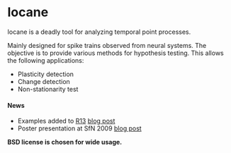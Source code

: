 # Iocane
Iocane is a deadly tool for analyzing temporal point processes.

Mainly designed for spike trains observed from neural systems. The objective is to provide various methods for hypothesis testing. This allows the following applications:  
* Plasticity detection
* Change detection
* Non-stationarity test

#### News
* Examples added to [R13](./iocane_examples) [blog post](http://wp.me/prXHT-3z)
* Poster presentation at SfN 2009 [blog post](http://memming.wordpress.com/2009/10/15/significance-test-for-spike-trains-based-on-finite-point-process-estimation/)  

**BSD license is chosen for wide usage.**
